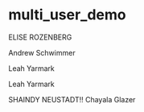 # multi_user_demo

ELISE ROZENBERG

Andrew Schwimmer

Leah Yarmark


Leah Yarmark


SHAINDY NEUSTADT!!
Chayala Glazer

